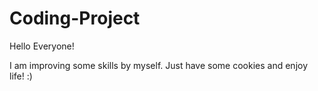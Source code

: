 # Coding-Project

Hello Everyone!

I am improving some skills by myself. Just have some cookies and enjoy life! :)
